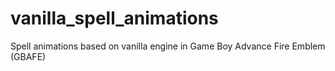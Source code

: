 # vanilla_spell_animations
Spell animations based on vanilla engine in Game Boy Advance Fire Emblem (GBAFE)
